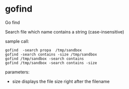 # gofind

Go find

Search file which name contains a string (case-insensitive)

sample call:

```
gofind  -search propa  /tmp/sandbox
gofind -search contains -size /tmp/sandbox
gofind /tmp/sandbox -search contains
gofind /tmp/sandbox -search contains -size
```

parameters:
- size  displays the file size right after the filename


